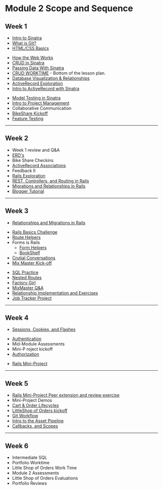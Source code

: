 # Module 2 Scope and Sequence

## Week 1

* [Intro to Sinatra](introduction_to_sinatra)
* [What is Git?](what_is_git)
* [HTML/CSS Basics](http://backend.turing.io/module2/slides/html_css_basics/html_css_basics)
<!-- * [Intro to Bootstrap](introduction_to_bootstrap_v2) -->
* [How the Web Works](http://backend.turing.io/module2/slides/how_the_web_works/slides)
* [CRUD in Sinatra](crud-intro-sinatra)
* [Passing Data With Sinatra](https://github.com/turingschool/shopping)
* [CRUD WORKTIME](crud-intro-sinatra) - Bottom of the lesson plan.
* [Database Visualization & Relationships](visualising_and_implementing_database_relationships)
* [ActiveRecord Exploration](https://github.com/turingschool/intro-to-ar)
* [Intro to ActiveRecord with Sinatra](intro_to_active_record_in_sinatra)
<!-- * [Professional Development: Flower Exercise](../professional_development/module_two/flower_exercise) -->
* [Model Testing in Sinatra](model_testing_in_sinatra_with_horses)
* [Intro to Project Management](intro_to_project_management)
* Collaborative Communication
* [BikeShare Kickoff](https://github.com/turingschool/bike-share)
* [Feature Testing](feature_testing_in_sinatra_with_horses)

-------

## Week 2

<!-- * [Intermediate Sql]() -->
* Week 1 review and Q&A
* [ERD's](entity-relationship-diagramming)
* Bike Share Checkins
* [ActiveRecord Associations](activerecord_associations)
* Feedback II
* [Rails Exploration](https://github.com/turingschool/ruby-submissions/blob/master/1701-b/2module/exploration/sinatra_v_rails.markdown)
* [REST, Controllers, and Routing in Rails](rest_routing_and_controllers_in_rails)
* [Migrations and Relationships in Rails](migrations-databases-relationships)
* [Blogger Tutorial](http://backend.turing.io/module2/projects/blogger)

-------

## Week 3

* [Relationships and Migrations in Rails](models_databases_relationships)
<!-- * [Revisiting the ActiveRecord Obstacle Course](active_record_obstacle_course) -->
* [Rails Basics Challenge](models_databases_relationships_routes_controllers_oh_my)
* [Route Helpers](route_helpers)
* Forms is Rails
  * [Form Helpers](form_helpers_rails)
  * [BookShelf](forms_primer)
* [Crutial Conversations]()
* [Mix Master Kick-off](http://backend.turing.io/module2/projects/mix_master/1_getting_started)
<!-- * [Ruby Pairing](https://github.com/turingschool/challenges/blob/master/flatten.markdown) -->
* [SQL Practice](sql)
* [Nested Routes](advanced_routing_rails)
* [Factory Girl](factory_documentation)
* [MixMaster Q&A](http://backend.turing.io/module2/projects/mix_master/1_getting_started)
* [Relationship Implementation and Exercises](https://github.com/turingschool-examples/relationship_practice_exercises)
* [Job Tracker Project](https://github.com/turingschool/job-tracker)

-------

## Week 4

* [Sessions, Cookies, and Flashes](sessions_cookies_flashes)
<!-- * Mid-Module Assessments Authentication Workshop???? -->
* [Authentication](authentication)
* Mid-Module Assessments
* Mini-P  roject kickoff
* [Authorization](authorization-in-rails)
<!-- * [Exploring Apis](exploring_apis) -->
<!-- * [Advanced Routing in Rails](advanced_routing_rails) -->
<!-- * [Rails Views Tips & Tricks](rails_views_tips_and_techniques) -->
* [Rails Mini-Project](http://backend.turing.io/module2/projects/mini-project)

-------

## Week 5

* [Rails Mini-Project Peer extension and review exercise](mini-project-gem-implementation)
* Mini-Project Demos
* [Cart & Order Lifecycles](cart_implementation)
* [LittleShop of Orders kickoff](http://backend.turing.io/module2/projects/little_shop)
* [Git Workflow](git-groups)
* [Intro to the Asset Pipeline](intro_to_the_asset_pipeline)
* [Callbacks, and Scopes](scopes_callbacks_class_methods.markdown)

-------

## Week 6

* Intermediate SQL
* Portfolio Worktime
* Little Shop of Orders Work Time
* Module 2 Assessments
* Little Shop of Orders Evaluations
* Portfolio Reviews
